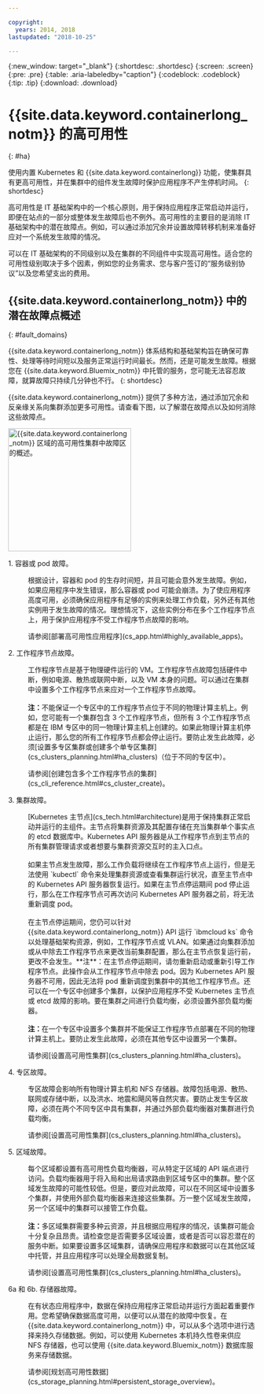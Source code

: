 ```yaml
---

copyright:
  years: 2014, 2018
lastupdated: "2018-10-25"

---
```


{:new_window: target="_blank"}
{:shortdesc: .shortdesc}
{:screen: .screen}
{:pre: .pre}
{:table: .aria-labeledby="caption"}
{:codeblock: .codeblock}
{:tip: .tip}
{:download: .download}




# {{site.data.keyword.containerlong_notm}} 的高可用性
{: #ha}

使用内置 Kubernetes 和 {{site.data.keyword.containerlong}} 功能，使集群具有更高可用性，并在集群中的组件发生故障时保护应用程序不产生停机时间。
{: shortdesc}

高可用性是 IT 基础架构中的一个核心原则，用于保持应用程序正常启动并运行，即便在站点的一部分或整体发生故障后也不例外。高可用性的主要目的是消除 IT 基础架构中的潜在故障点。例如，可以通过添加冗余并设置故障转移机制来准备好应对一个系统发生故障的情况。

可以在 IT 基础架构的不同级别以及在集群的不同组件中实现高可用性。适合您的可用性级别取决于多个因素，例如您的业务需求、您与客户签订的“服务级别协议”以及您希望支出的费用。

## {{site.data.keyword.containerlong_notm}} 中的潜在故障点概述
{: #fault_domains} 

{{site.data.keyword.containerlong_notm}} 体系结构和基础架构旨在确保可靠性、处理等待时间短以及服务正常运行时间最长。然而，还是可能发生故障。根据您在 {{site.data.keyword.Bluemix_notm}} 中托管的服务，您可能无法容忍故障，就算故障只持续几分钟也不行。
{: shortdesc}

{{site.data.keyword.containerlong_notm}} 提供了多种方法，通过添加冗余和反亲缘关系向集群添加更多可用性。请查看下图，以了解潜在故障点以及如何消除这些故障点。

<img src="images/cs_failure_ov.png" alt="{{site.data.keyword.containerlong_notm}} 区域的高可用性集群中故障区的概述。" width="250" style="width:250px; border-style: none"/>

<dl>
<dt> 1. 容器或 pod 故障。</dt>
  <dd><p>根据设计，容器和 pod 的生存时间短，并且可能会意外发生故障。例如，如果应用程序中发生错误，那么容器或 pod 可能会崩溃。为了使应用程序高度可用，必须确保应用程序有足够的实例来处理工作负载，另外还有其他实例用于发生故障的情况。理想情况下，这些实例分布在多个工作程序节点上，用于保护应用程序不受工作程序节点故障的影响。</p>
  <p>请参阅[部署高可用性应用程序](cs_app.html#highly_available_apps)。</p></dd>
<dt> 2. 工作程序节点故障。</dt>
  <dd><p>工作程序节点是基于物理硬件运行的 VM。工作程序节点故障包括硬件中断，例如电源、散热或联网中断，以及 VM 本身的问题。可以通过在集群中设置多个工作程序节点来应对一个工作程序节点故障。<br/><br/><strong>注：</strong>不能保证一个专区中的工作程序节点位于不同的物理计算主机上。例如，您可能有一个集群包含 3 个工作程序节点，但所有 3 个工作程序节点都是在 IBM 专区中的同一物理计算主机上创建的。如果此物理计算主机停止运行，那么您的所有工作程序节点都会停止运行。要防止发生此故障，必须[设置多专区集群或创建多个单专区集群](cs_clusters_planning.html#ha_clusters)（位于不同的专区中）。</p>
  <p>请参阅[创建包含多个工作程序节点的集群](cs_cli_reference.html#cs_cluster_create)。</p></dd>
<dt> 3. 集群故障。</dt>
  <dd><p>[Kubernetes 主节点](cs_tech.html#architecture)是用于保持集群正常启动并运行的主组件。主节点将集群资源及其配置存储在充当集群单个事实点的 etcd 数据库中。Kubernetes API 服务器是从工作程序节点到主节点的所有集群管理请求或者想要与集群资源交互时的主入口点。<br><br>如果主节点发生故障，那么工作负载将继续在工作程序节点上运行，但是无法使用 `kubectl` 命令来处理集群资源或查看集群运行状况，直至主节点中的 Kubernetes API 服务器恢复运行。如果在主节点停运期间 pod 停止运行，那么在工作程序节点可再次访问 Kubernetes API 服务器之前，将无法重新调度 pod。<br><br>在主节点停运期间，您仍可以针对 {{site.data.keyword.containerlong_notm}} API 运行 `ibmcloud ks` 命令以处理基础架构资源，例如，工作程序节点或 VLAN。如果通过向集群添加或从中除去工作程序节点来更改当前集群配置，那么在主节点恢复运行前，更改不会发生。**注**：在主节点停运期间，请勿重新启动或重新引导工作程序节点。此操作会从工作程序节点中除去 pod。因为 Kubernetes API 服务器不可用，因此无法将 pod 重新调度到集群中的其他工作程序节点。还可以在一个专区中创建多个集群，以保护应用程序不受 Kubernetes 主节点或 etcd 故障的影响。要在集群之间进行负载均衡，必须设置外部负载均衡器。<br/><br/><strong>注：</strong>在一个专区中设置多个集群并不能保证工作程序节点部署在不同的物理计算主机上。要防止发生此故障，必须在其他专区中设置另一个集群。</p>
  <p>请参阅[设置高可用性集群](cs_clusters_planning.html#ha_clusters)。</p></dd>
<dt> 4. 专区故障。</dt>
  <dd><p>专区故障会影响所有物理计算主机和 NFS 存储器。故障包括电源、散热、联网或存储中断，以及洪水、地震和飓风等自然灾害。要防止发生专区故障，必须在两个不同专区中具有集群，并通过外部负载均衡器对集群进行负载均衡。</p>
  <p>请参阅[设置高可用性集群](cs_clusters_planning.html#ha_clusters)。</p></dd>    
<dt> 5. 区域故障。</dt>
  <dd><p>每个区域都设置有高可用性负载均衡器，可从特定于区域的 API 端点进行访问。负载均衡器用于将入局和出局请求路由到区域专区中的集群。整个区域发生故障的可能性较低。但是，要应对此故障，可以在不同区域中设置多个集群，并使用外部负载均衡器来连接这些集群。万一整个区域发生故障，另一个区域中的集群可以接管工作负载。<br/><br/><strong>注：</strong>多区域集群需要多种云资源，并且根据应用程序的情况，该集群可能会十分复杂且昂贵。请检查您是否需要多区域设置，或者是否可以容忍潜在的服务中断。如果要设置多区域集群，请确保应用程序和数据可以在其他区域中托管，并且应用程序可以处理全局数据复制。</p>
  <p>请参阅[设置高可用性集群](cs_clusters_planning.html#ha_clusters)。</p></dd>   
<dt> 6a 和 6b. 存储器故障。</dt>
  <dd><p>在有状态应用程序中，数据在保持应用程序正常启动并运行方面起着重要作用。您希望确保数据高度可用，以便可以从潜在的故障中恢复。在 {{site.data.keyword.containerlong_notm}} 中，可以从多个选项中进行选择来持久存储数据。例如，可以使用 Kubernetes 本机持久性卷来供应 NFS 存储器，也可以使用 {{site.data.keyword.Bluemix_notm}} 数据库服务来存储数据。</p>
  <p>请参阅[规划高可用性数据](cs_storage_planning.html#persistent_storage_overview)。</p></dd> 
</dl>
